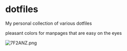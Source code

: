 # dotfiles
My personal collection of various dotfiles

pleasant colors for manpages that are easy on the eyes

![7F2ANZ.png](https://github.com/tonylambiris/dotfiles/blob/devel/7F2ANZ.png)
